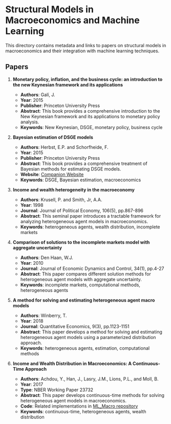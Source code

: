 # Structural Models in Macroeconomics and Machine Learning

This directory contains metadata and links to papers on structural models in macroeconomics and their integration with machine learning techniques.

## Papers

1. **Monetary policy, inflation, and the business cycle: an introduction to the new Keynesian framework and its applications**
   - **Authors**: Galí, J.
   - **Year**: 2015
   - **Publisher**: Princeton University Press
   - **Abstract**: This book provides a comprehensive introduction to the New Keynesian framework and its applications to monetary policy analysis.
   - **Keywords**: New Keynesian, DSGE, monetary policy, business cycle

2. **Bayesian estimation of DSGE models**
   - **Authors**: Herbst, E.P. and Schorfheide, F.
   - **Year**: 2015
   - **Publisher**: Princeton University Press
   - **Abstract**: This book provides a comprehensive treatment of Bayesian methods for estimating DSGE models.
   - **Website**: [Companion Website](https://web.sas.upenn.edu/schorf/companion-web-site-bayesian-estimation-of-dsge-models/)
   - **Keywords**: DSGE, Bayesian estimation, macroeconomics

3. **Income and wealth heterogeneity in the macroeconomy**
   - **Authors**: Krusell, P. and Smith, Jr, A.A.
   - **Year**: 1998
   - **Journal**: Journal of Political Economy, 106(5), pp.867-896
   - **Abstract**: This seminal paper introduces a tractable framework for analyzing heterogeneous agent models in macroeconomics.
   - **Keywords**: heterogeneous agents, wealth distribution, incomplete markets

4. **Comparison of solutions to the incomplete markets model with aggregate uncertainty**
   - **Authors**: Den Haan, W.J.
   - **Year**: 2010
   - **Journal**: Journal of Economic Dynamics and Control, 34(1), pp.4-27
   - **Abstract**: This paper compares different solution methods for heterogeneous agent models with aggregate uncertainty.
   - **Keywords**: incomplete markets, computational methods, heterogeneous agents

5. **A method for solving and estimating heterogeneous agent macro models**
   - **Authors**: Winberry, T.
   - **Year**: 2018
   - **Journal**: Quantitative Economics, 9(3), pp.1123-1151
   - **Abstract**: This paper develops a method for solving and estimating heterogeneous agent models using a parameterized distribution approach.
   - **Keywords**: heterogeneous agents, estimation, computational methods

6. **Income and Wealth Distribution in Macroeconomics: A Continuous-Time Approach**
   - **Authors**: Achdou, Y., Han, J., Lasry, J.M., Lions, P.L., and Moll, B.
   - **Year**: 2017
   - **Type**: NBER Working Paper 23732
   - **Abstract**: This paper develops continuous-time methods for solving heterogeneous agent models in macroeconomics.
   - **Code**: Related implementations in [ML_Macro repository](https://github.com/yniu87/ML_Macro)
   - **Keywords**: continuous-time, heterogeneous agents, wealth distribution
